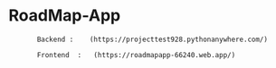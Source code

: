 # RoadMap-App
           Backend :    (https://projecttest928.pythonanywhere.com/)  

           Frontend  :   (https://roadmapapp-66240.web.app/)

